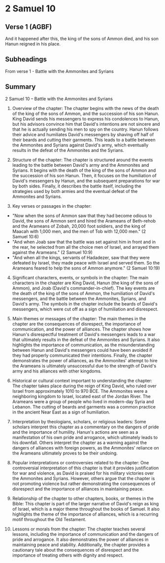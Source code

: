 # 2 Samuel 10

## Verse 1 (AGBF)

And it happened after this, the king of the sons of Ammon died, and his son Hanun reigned in his place.

## Subheadings

From verse 1 - Battle with the Ammonites and Syrians

## Summary

2 Samuel 10 – Battle with the Ammonites and Syrians

1. Overview of the chapter:
The chapter begins with the news of the death of the king of the sons of Ammon, and the succession of his son Hanun. King David sends his messengers to express his condolences to Hanun, but his advisors convince him that David's intentions are not sincere and that he is actually sending his men to spy on the country. Hanun follows their advice and humiliates David's messengers by shaving off half of their beards and cutting their garments. This leads to a battle between the Ammonites and Syrians against David's army, which eventually results in the defeat of the Ammonites and the Syrians.

2. Structure of the chapter:
The chapter is structured around the events leading to the battle between David's army and the Ammonites and Syrians. It begins with the death of the king of the sons of Ammon and the succession of his son Hanun. Then, it focuses on the humiliation of David's messengers by Hanun, and the subsequent preparations for war by both sides. Finally, it describes the battle itself, including the strategies used by both armies and the eventual defeat of the Ammonites and Syrians.

3. Key verses or passages in the chapter:
- "Now when the sons of Ammon saw that they had become odious to David, the sons of Ammon sent and hired the Arameans of Beth-rehob and the Arameans of Zobah, 20,000 foot soldiers, and the king of Maacah with 1,000 men, and the men of Tob with 12,000 men." (2 Samuel 10:6)
- "And when Joab saw that the battle was set against him in front and in the rear, he selected from all the choice men of Israel, and arrayed them against the Arameans." (2 Samuel 10:9)
- "And when all the kings, servants of Hadadezer, saw that they were defeated by Israel, they made peace with Israel and served them. So the Arameans feared to help the sons of Ammon anymore." (2 Samuel 10:19)

4. Significant characters, events, or symbols in the chapter:
The main characters in the chapter are King David, Hanun (the king of the sons of Ammon), and Joab (David's commander-in-chief). The key events are the death of the king of the sons of Ammon, the humiliation of David's messengers, and the battle between the Ammonites, Syrians, and David's army. The symbols in the chapter include the beards of David's messengers, which were cut off as a sign of humiliation and disrespect.

5. Main themes or messages of the chapter:
The main themes in the chapter are the consequences of disrespect, the importance of communication, and the power of alliances. The chapter shows how Hanun's disrespectful treatment of David's messengers leads to a war that ultimately results in the defeat of the Ammonites and Syrians. It also highlights the importance of communication, as the misunderstanding between Hanun and David's messengers could have been avoided if they had properly communicated their intentions. Finally, the chapter demonstrates the power of alliances, as the Ammonites' attempt to hire the Arameans is ultimately unsuccessful due to the strength of David's army and his alliances with other kingdoms.

6. Historical or cultural context important to understanding the chapter:
The chapter takes place during the reign of King David, who ruled over Israel from approximately 1010 to 970 BCE. The Ammonites were a neighboring kingdom to Israel, located east of the Jordan River. The Arameans were a group of people who lived in modern-day Syria and Lebanon. The cutting of beards and garments was a common practice in the ancient Near East as a sign of humiliation.

7. Interpretation by theologians, scholars, or religious leaders:
Some scholars interpret this chapter as a commentary on the dangers of pride and the importance of humility. Hanun's actions are seen as a manifestation of his own pride and arrogance, which ultimately leads to his downfall. Others interpret the chapter as a warning against the dangers of alliances with foreign powers, as the Ammonites' reliance on the Arameans ultimately proves to be their undoing.

8. Popular interpretations or controversies related to the chapter:
One controversial interpretation of this chapter is that it provides justification for war and violence, as David is praised for his military victories over the Ammonites and Syrians. However, others argue that the chapter is not promoting violence but rather demonstrating the consequences of disrespect and the importance of alliances in maintaining peace.

9. Relationship of the chapter to other chapters, books, or themes in the Bible:
This chapter is part of the larger narrative of David's reign as king of Israel, which is a major theme throughout the books of Samuel. It also highlights the theme of the importance of alliances, which is a recurring motif throughout the Old Testament.

10. Lessons or morals from the chapter:
The chapter teaches several lessons, including the importance of communication and the dangers of pride and arrogance. It also demonstrates the power of alliances in maintaining peace and stability. Additionally, the chapter provides a cautionary tale about the consequences of disrespect and the importance of treating others with dignity and respect.